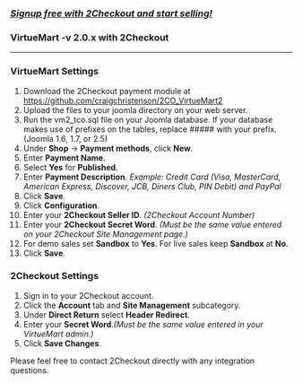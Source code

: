 ### _[Signup free with 2Checkout and start selling!](https://www.2checkout.com/referral?r=git2co)_

### VirtueMart -v 2.0.x with 2Checkout
----------------------------------------

### VirtueMart Settings

1. Download the 2Checkout payment module at https://github.com/craigchristenson/2CO_VirtueMart2
2. Upload the files to your joomla directory on your web server.
3. Run the vm2_tco.sql file on your Joomla database. If your database makes use of prefixes on the tables, replace ##### with your prefix. (Joomla 1.6, 1.7, or 2.5)
4. Under **Shop** -> **Payment methods**, click **New**.
5. Enter **Payment Name**.
6. Select **Yes** for **Published**.
7. Enter **Payment Description**. _Example: Credit Card (Visa, MasterCard, American Express, Discover, JCB, Diners Club, PIN Debit) and PayPal_
8. Click **Save**.
9. Click **Configuration**.
10. Enter your **2Checkout Seller ID**. _(2Checkout Account Number)_ 
11. Enter your **2Checkout Secret Word**. _(Must be the same value entered on your 2Checkout Site Management page.)_
12. For demo sales set **Sandbox** to **Yes**. For live sales keep **Sandbox** at **No**.
13. Click **Save**.

### 2Checkout Settings

1. Sign in to your 2Checkout account. 
2. Click the **Account** tab and **Site Management** subcategory. 
3. Under **Direct Return** select **Header Redirect**.
4. Enter your **Secret Word**._(Must be the same value entered in your VirtueMart admin.)_
5. Click **Save Changes**. 

Please feel free to contact 2Checkout directly with any integration questions.
